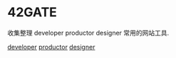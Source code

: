 # 42GATE

收集整理 developer productor designer 常用的网站工具.

 [developer](#developer)
 [productor](#productor)
 [designer](#designer)

